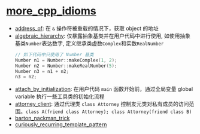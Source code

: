 # [more_cpp_idioms](https://en.wikibooks.org/wiki/More_C%2B%2B_Idioms)

- [address_of](address_of.cpp): 在 `&` 操作符被重载的情况下，获取 object 的地址
- [algebraic_hierarchy](algebraic_hierarchy.cpp): 仅暴露抽象基类并在用户代码中进行使用, 如使用抽象基类`Number`表达数字, 定义继承类虚数`Complex`和实数`RealNumber`
    ```cpp
    // 如下代码中只使用了 Number 基类
    Number n1 = Number::makeComplex(1, 2);
    Number n2 = Number::makeRealNumber(5);
    Number n3 = n1 + n2;
    n3 = n2;
    ```
- [attach_by_initialization](src/attach_by_initialization.cpp): 在用户代码 `main` 函数开始前，通过全局变量 global variable 执行一些工具类的初始化流程
- [attorney_client](src/attorney_client.cpp): 通过代理类 `class Attorney` 控制友元类对私有成员的访问范围。`class A(friend class Attorney); class Attorney(friend class B)`
- [barton_nackman_trick](src/barton_nackman_trick.cpp)
- [curiously_recurring_template_pattern](src/curiously_recurring_template_pattern.cpp)

